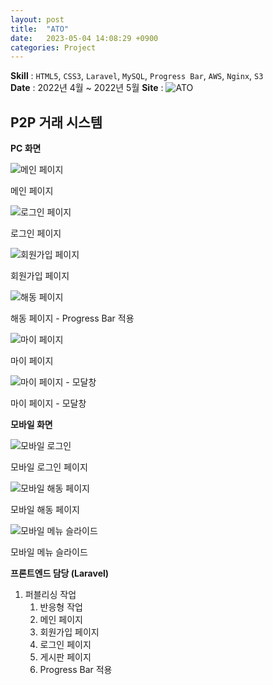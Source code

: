 ```yaml
---
layout: post
title:  "ATO"
date:   2023-05-04 14:08:29 +0900
categories: Project
---
```


**Skill** : `HTML5`, `CSS3`, `Laravel`, `MySQL`, `Progress Bar`, `AWS`, `Nginx`, `S3`  
**Date** : 2022년 4월 ~ 2022년 5월
**Site** : ![ATO](https://ato-nc.com)


## P2P 거래 시스템

**PC 화면**  

![메인 페이지](../assets/img/ato/메인화면.png)

메인 페이지

![로그인 페이지](../assets/img/ato/로그인-ato.png)

로그인 페이지

![회원가입 페이지](../assets/img/ato/회원가입-ato.png)

회원가입 페이지

![해동 페이지](../assets/img/ato/해동페이지.png)

해동 페이지 - Progress Bar 적용

![마이 페이지](../assets/img/ato/마이페이지_내자산.png)

마이 페이지

![마이 페이지 - 모달창](../assets/img/ato/마이페이지_내자산%20–DIBO%20입금.png)

마이 페이지 - 모달창


**모바일 화면**  

![모바일 로그인](../assets/img/ato/모바일_로그인.png)

모바일 로그인 페이지

![모바일 해동 페이지](../assets/img/ato/모바일_해동.png)

모바일 해동 페이지

![모바일 메뉴 슬라이드](../assets/img/ato/모바일_메뉴슬라이드.png)

모바일 메뉴 슬라이드




**프론트엔드 담당 (Laravel)**

1. 퍼블리싱 작업
    1. 반응형 작업
    2. 메인 페이지
    3. 회원가입 페이지
    4. 로그인 페이지
    5. 게시판 페이지
    6. Progress Bar 적용